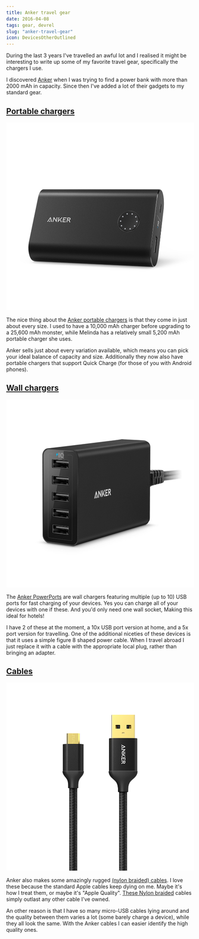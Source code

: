 ```yaml
---
title: Anker travel gear
date: 2016-04-08
tags: gear, devrel
slug: "anker-travel-gear"
icon: DevicesOtherOutlined
---
```


During the last 3 years I've travelled an awful lot and I realised it might be interesting to write up some of my favorite travel gear, specifically the chargers I use.

I discovered [Anker](https://www.anker.com/) when I was trying to find a power bank with more than 2000 mAh in capacity. Since then I've added a lot of their gadgets to my standard gear.

## [Portable chargers](http://amzn.to/1Wi6TKS)

[![Anker Power Bank](../images/blog/2016/anker-powerbank.jpg)](http://amzn.to/1Wi6TKS)

The nice thing about the [Anker portable chargers](http://amzn.to/1Wi6TKS) is that they come in just about every size. I used to have a 10,000 mAh charger before upgrading to a 25,600 mAh monster, while Melinda has a relatively small 5,200 mAh portable charger she uses.

Anker sells just about every variation available, which means you can pick your ideal balance of capacity and size. Additionally they now also have portable chargers that support Quick Charge (for those of you with Android phones).



## [Wall chargers](http://amzn.to/1S7M0Sy)

[![Anker Charger](../images/blog/2016/anker-charger.jpg)](http://amzn.to/1S7M0Sy)


The [Anker PowerPorts](http://amzn.to/1S7M0Sy) are  wall chargers featuring multiple (up to 10) USB ports for fast charging of your devices. Yes you can charge all of your devices with one if these. And you'd only need one wall socket, Making this ideal for hotels!

I have 2 of these at the moment, a 10x USB port version at home, and a 5x port version for travelling. One of the additional niceties of these devices is that it uses a simple figure 8 shaped power cable. When I travel abroad I just replace it with a cable with the appropriate local plug, rather than bringing an adapter.

## [Cables](http://amzn.to/1Wi7iwF)

[![Anker Cables](../images/blog/2016/anker-cable.jpg)](http://amzn.to/1Wi7iwF)

Anker also makes some amazingly rugged [(nylon braided) cables](http://amzn.to/1Wi7iwF). I love these because the standard Apple cables keep dying on me. Maybe it's how I treat them, or maybe it's "Apple Quality". [These Nylon braided](http://amzn.to/1Wi7iwF) cables simply outlast any other cable I've owned.

An other reason is that I have so many micro-USB cables lying around and the quality between them varies a lot (some barely charge a device), while they all look the same. With the Anker cables I can easier identify the high quality ones.
